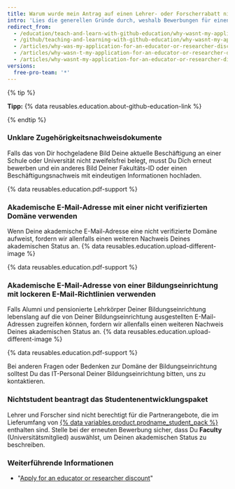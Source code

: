 ```yaml
---
title: Warum wurde mein Antrag auf einen Lehrer- oder Forscherrabatt nicht genehmigt?
intro: 'Lies die generellen Gründe durch, weshalb Bewerbungen für einen Lehrer- oder Forscherrabatt nicht genehmigt werden, und die Tipps, um die erneute Bewerbung erfolgreich zu gestalten.'
redirect_from:
  - /education/teach-and-learn-with-github-education/why-wasnt-my-application-for-an-educator-or-researcher-discount-approved
  - /github/teaching-and-learning-with-github-education/why-wasnt-my-application-for-an-educator-or-researcher-discount-approved
  - /articles/why-was-my-application-for-an-educator-or-researcher-discount-denied/
  - /articles/why-wasn-t-my-application-for-an-educator-or-researcher-discount-approved
  - /articles/why-wasnt-my-application-for-an-educator-or-researcher-discount-approved
versions:
  free-pro-team: '*'
---
```


{% tip %}

**Tipp:** {% data reusables.education.about-github-education-link %}

{% endtip %}

### Unklare Zugehörigkeitsnachweisdokumente

Falls das von Dir hochgeladene Bild Deine aktuelle Beschäftigung an einer Schule oder Universität nicht zweifelsfrei belegt, musst Du Dich erneut bewerben und ein anderes Bild Deiner Fakultäts-ID oder einen Beschäftigungsnachweis mit eindeutigen Informationen hochladen.

{% data reusables.education.pdf-support %}

### Akademische E-Mail-Adresse mit einer nicht verifizierten Domäne verwenden

Wenn Deine akademische E-Mail-Adresse eine nicht verifizierte Domäne aufweist, fordern wir allenfalls einen weiteren Nachweis Deines akademischen Status an. {% data reusables.education.upload-different-image %}

{% data reusables.education.pdf-support %}

### Akademische E-Mail-Adresse von einer Bildungseinrichtung mit lockeren E-Mail-Richtlinien verwenden

Falls Alumni und pensionierte Lehrkörper Deiner Bildungseinrichtung lebenslang auf die von Deiner Bildungseinrichtung ausgestellten E-Mail-Adressen zugreifen können, fordern wir allenfalls einen weiteren Nachweis Deines akademischen Status an. {% data reusables.education.upload-different-image %}

{% data reusables.education.pdf-support %}

Bei anderen Fragen oder Bedenken zur Domäne der Bildungseinrichtung solltest Du das IT-Personal Deiner Bildungseinrichtung bitten, uns zu kontaktieren.

### Nichtstudent beantragt das Studentenentwicklungspaket

Lehrer und Forscher sind nicht berechtigt für die Partnerangebote, die im Lieferumfang von [{% data variables.product.prodname_student_pack %}](https://education.github.com/pack) enthalten sind. Stelle bei der erneuten Bewerbung sicher, dass Du **Faculty** (Universitätsmitglied) auswählst, um Deinen akademischen Status zu beschreiben.

### Weiterführende Informationen

- "[Apply for an educator or researcher discount](/education/explore-the-benefits-of-teaching-and-learning-with-github-education/apply-for-an-educator-or-researcher-discount)"
